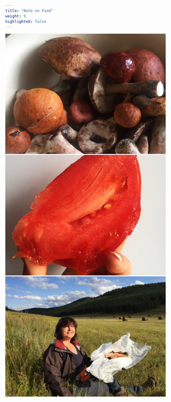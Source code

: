 ```yaml
---
title: "Note on Food"
weight: 9
highlighted: false
---
```

![Mushrooms](./mushrooms_detail.jpg)
![Tomatoes](./tomato_detail.jpg)
![Lunch in the field](./lunch_in_field_detail.jpg)